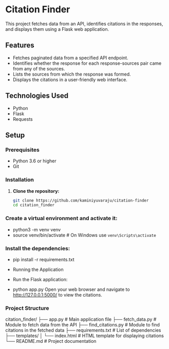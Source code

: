 # Citation Finder

This project fetches data from an API, identifies citations in the responses, and displays them using a Flask web application.

## Features

- Fetches paginated data from a specified API endpoint.
- Identifies whether the response for each response-sources pair came from any of the sources.
- Lists the sources from which the response was formed.
- Displays the citations in a user-friendly web interface.

## Technologies Used

- Python
- Flask
- Requests

## Setup

### Prerequisites

- Python 3.6 or higher
- Git

### Installation

1. **Clone the repository:**
   ```sh
   git clone https://github.com/kaminiyuvaraju/citation-finder
   cd citation_finder

### Create a virtual environment and activate it:

- python3 -m venv venv
- source venv/bin/activate  # On Windows use `venv\Scripts\activate`
### Install the dependencies:

- pip install -r requirements.txt
- Running the Application
- Run the Flask application:

- python app.py
Open your web browser and navigate to http://127.0.0.1:5000/ to view the citations.

### Project Structure
citation_finder/
├── app.py                # Main application file
├── fetch_data.py         # Module to fetch data from the API
├── find_citations.py     # Module to find citations in the fetched data
├── requirements.txt      # List of dependencies
├── templates/
│   └── index.html        # HTML template for displaying citations
└── README.md             # Project documentation
